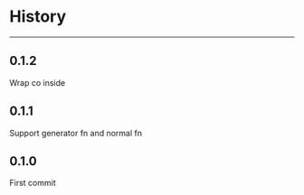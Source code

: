 # History

---

## 0.1.2

Wrap co inside

## 0.1.1

Support generator fn and normal fn

## 0.1.0

First commit
